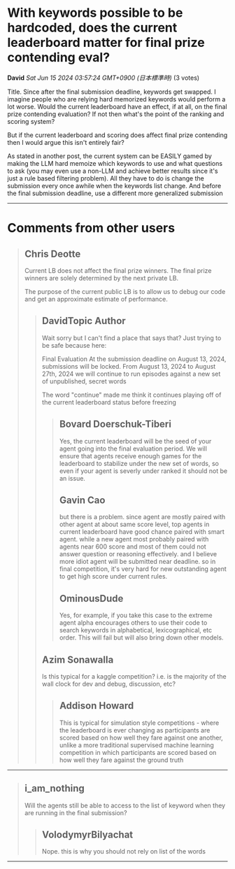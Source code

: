 # With keywords possible to be hardcoded, does the current leaderboard matter for final prize contending eval? 

**David** *Sat Jun 15 2024 03:57:24 GMT+0900 (日本標準時)* (3 votes)

Title. Since after the final submission deadline, keywords get swapped. I imagine people who are relying hard memorized keywords would perform a lot worse. Would the current leaderboard have an effect, if at all, on the final prize contending evaluation? If not then what's the point of the ranking and scoring system?

But if the current leaderboard and scoring does affect final prize contending then I would argue this isn't entirely fair?

As stated in another post, the current system can be EASILY gamed by making the LLM hard memoize which keywords to use and what questions to ask (you may even use a non-LLM and achieve better results since it's just a rule based filtering problem). All they have to do is change the submission every once awhile when the keywords list change. And before the final submission deadline, use a different more generalized submission



---

 # Comments from other users

> ## Chris Deotte
> 
> Current LB does not affect the final prize winners. The final prize winners are solely determined by the next private LB.
> 
> The purpose of the current public LB is to allow us to debug our code and get an approximate estimate of performance.
> 
> 
> 
> > ## DavidTopic Author
> > 
> > Wait sorry but I can't find a place that says that? Just trying to be safe because here:
> > 
> > Final Evaluation
> > At the submission deadline on August 13, 2024, submissions will be locked. From August 13, 2024 to August 27th, 2024 we will continue to run episodes against a new set of unpublished, secret words
> > 
> > The word "continue" made me think it continues playing off of the current leaderboard status before freezing
> > 
> > 
> > 
> > > ## Bovard Doerschuk-Tiberi
> > > 
> > > Yes, the current leaderboard will be the seed of your agent going into the final evaluation period. We will ensure that agents receive enough games for the leaderboard to stabilize under the new set of words, so even if your agent is severly under ranked it should not be an issue. 
> > > 
> > > 
> > > 
> > > ## Gavin Cao
> > > 
> > > but there is a problem. since agent are mostly paired with other agent at about same score level,  top agents in current leaderboard have good chance paired with smart agent. while a new agent most probably paired with agents near 600 score and most of them could not answer question or reasoning effectively.  and I believe more idiot agent will be submitted near deadline. so in final competition, it's very hard for new outstanding agent to get high score under current rules. 
> > > 
> > > 
> > > 
> > > ## OminousDude
> > > 
> > > Yes, for example, if you take this case to the extreme agent alpha encourages others to use their code to search keywords in alphabetical, lexicographical, etc order. This will fail but will also bring down other models.
> > > 
> > > 
> > > 
> > ## Azim Sonawalla
> > 
> > Is this typical for a kaggle competition?  i.e. is the majority of the wall clock for dev and debug, discussion, etc?
> > 
> > 
> > 
> > > ## Addison Howard
> > > 
> > > This is typical for simulation style competitions - where the leaderboard is ever changing as participants are scored based on how well they fare against one another, unlike a more traditional supervised machine learning competition in which participants are scored based on how well they fare against the ground truth
> > > 
> > > 
> > > 


---

> ## i_am_nothing
> 
> Will the agents still be able to access to the list of keyword when they are running in the final submission?
> 
> 
> 
> > ## VolodymyrBilyachat
> > 
> > Nope. this is why you should not rely on list of the words
> > 
> > 
> > 


---

